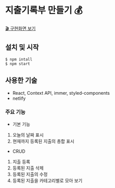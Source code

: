 # 지출기록부 만들기 💰

[🎬 구현화면 보기](https://laughing-tesla-bbd542.netlify.app/)

## 설치 및 시작 
```
$ npm intall 
$ npm start
```

## 사용한 기술 
- React, Context API, immer, styled-components 
- netlify

### 주요 기능 

- 기본 기능

1. 오늘의 날짜 표시
2. 현재까지 등록된 지출의 총합 표시

- CRUD

1. 지출 등록
2. 등록된 지출 삭제
3. 등록된 지출의 수정
4. 등록된 지출을 카테고리별로 모아 보기

